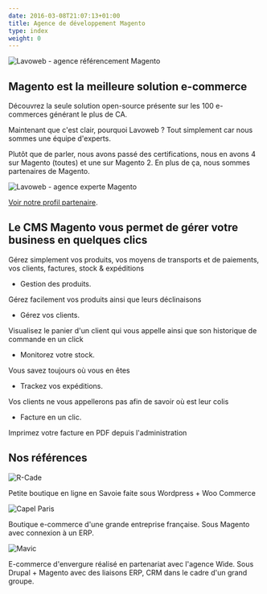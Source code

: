 ```yaml
---
date: 2016-03-08T21:07:13+01:00
title: Agence de développement Magento
type: index
weight: 0
---
```

![Lavoweb - agence référencement Magento](/images/referencement_magento_grand.png)

## Magento est la meilleure solution e-commerce

Découvrez la seule solution open-source présente sur les 100 e-commerces générant le plus de CA.

Maintenant que c'est clair, pourquoi Lavoweb ? Tout simplement car nous sommes une équipe d'experts.

Plutôt que de parler, nous avons passé des certifications, nous en avons 4 sur Magento (toutes)
et une sur Magento 2. En plus de ça, nous sommes partenaires de Magento.

![Lavoweb - agence experte Magento](/images/certifications.png)

[Voir notre profil partenaire](https://partners.magento.com/portal/details/partner/id/1987/).

## Le CMS Magento vous permet de gérer votre business en quelques clics

Gérez simplement vos produits, vos moyens de transports et de paiements, vos clients, factures, stock & expéditions

- Gestion des produits. 

Gérez facilement vos produits ainsi que leurs déclinaisons

- Gérez vos clients. 

Visualisez le panier d'un client qui vous appelle ainsi que son historique de commande en un click

- Monitorez votre stock. 

Vous savez toujours où vous en êtes

- Trackez vos expéditions. 

Vos clients ne vous appellerons pas afin de savoir où est leur colis

- Facture en un clic. 

Imprimez votre facture en PDF depuis l'administration


## Nos références

![R-Cade](/images/reference/logo-rcade.jpg)

Petite boutique en ligne en Savoie faite sous Wordpress + Woo Commerce

![Capel Paris](/images/reference/capelstore.jpg)

Boutique e-commerce d'une grande entreprise française. 
Sous Magento avec connexion à un ERP.

![Mavic](/images/reference/mavic.svg)

E-commerce d'envergure réalisé en partenariat avec l'agence Wide.
Sous Drupal + Magento avec des liaisons ERP, CRM dans le cadre d'un grand groupe.